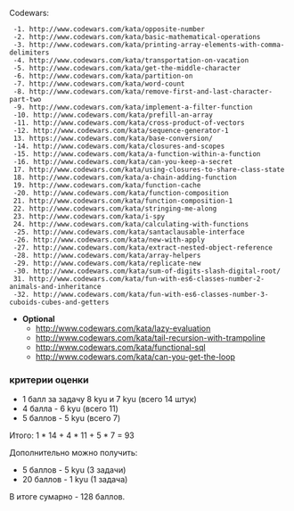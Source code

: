 Codewars:

     -1. http://www.codewars.com/kata/opposite-number
     -2. http://www.codewars.com/kata/basic-mathematical-operations
     -3. http://www.codewars.com/kata/printing-array-elements-with-comma-delimiters
     -4. http://www.codewars.com/kata/transportation-on-vacation
     -5. http://www.codewars.com/kata/get-the-middle-character
     -6. http://www.codewars.com/kata/partition-on
     -7. http://www.codewars.com/kata/word-count
     -8. http://www.codewars.com/kata/remove-first-and-last-character-part-two
     -9. http://www.codewars.com/kata/implement-a-filter-function
     -10. http://www.codewars.com/kata/prefill-an-array
     -11. http://www.codewars.com/kata/cross-product-of-vectors
     -12. http://www.codewars.com/kata/sequence-generator-1
     13. https://www.codewars.com/kata/base-conversion/
     -14. http://www.codewars.com/kata/closures-and-scopes
     -15. http://www.codewars.com/kata/a-function-within-a-function
     -16. http://www.codewars.com/kata/can-you-keep-a-secret
     17. http://www.codewars.com/kata/using-closures-to-share-class-state
     18. http://www.codewars.com/kata/a-chain-adding-function
     19. http://www.codewars.com/kata/function-cache
     -20. http://www.codewars.com/kata/function-composition
     21. http://www.codewars.com/kata/function-composition-1
     22. http://www.codewars.com/kata/stringing-me-along
     23. http://www.codewars.com/kata/i-spy
     24. http://www.codewars.com/kata/calculating-with-functions
     -25. http://www.codewars.com/kata/santaclausable-interface
     -26. http://www.codewars.com/kata/new-with-apply
     -27. http://www.codewars.com/kata/extract-nested-object-reference
     -28. http://www.codewars.com/kata/array-helpers
     -29. http://www.codewars.com/kata/replicate-new
     -30. http://www.codewars.com/kata/sum-of-digits-slash-digital-root/
     31. http://www.codewars.com/kata/fun-with-es6-classes-number-2-animals-and-inheritance
     -32. http://www.codewars.com/kata/fun-with-es6-classes-number-3-cuboids-cubes-and-getters
     
  - __Optional__
     - http://www.codewars.com/kata/lazy-evaluation
     - http://www.codewars.com/kata/tail-recursion-with-trampoline
     - http://www.codewars.com/kata/functional-sql
     - http://www.codewars.com/kata/can-you-get-the-loop
  
  ### критерии оценки
*  1 балл за задачу 8 kyu и 7 kyu (всего 14 штук)
*  4 балла - 6 kyu (всего 11)
*  5 баллов - 5 kyu (всего 7)

Итого: 1 * 14 + 4 * 11 + 5 * 7  = 93

Дополнительно можно получить:
*  5 баллов - 5 kyu (3 задачи)
*  20 баллов - 1 kyu (1 задача)

В итоге сумарно - 128 баллов. 
